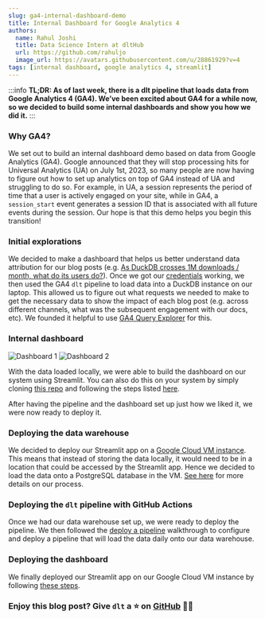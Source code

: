 ```yaml
---
slug: ga4-internal-dashboard-demo
title: Internal Dashboard for Google Analytics 4
authors:
  name: Rahul Joshi
  title: Data Science Intern at dltHub
  url: https://github.com/rahuljo
  image_url: https://avatars.githubusercontent.com/u/28861929?v=4
tags: [internal dashboard, google analytics 4, streamlit]
---
```


:::info
**TL;DR: As of last week, there is a dlt pipeline that loads data from Google Analytics 4 (GA4). We’ve been excited about GA4 for a while now, so we decided to build some internal dashboards and show you how we did it.**
:::

### Why GA4?

We set out to build an internal dashboard demo based on data from Google Analytics (GA4). Google announced that they will stop processing hits for Universal Analytics (UA) on July 1st, 2023, so many people are now having to figure out how to set up analytics on top of GA4 instead of UA and struggling to do so. For example, in UA, a session represents the period of time that a user is actively engaged on your site, while in GA4, a `session_start` event generates a session ID that is associated with all future events during the session. Our hope is that this demo helps you begin this transition!

### Initial explorations

We decided to make a dashboard that helps us better understand data attribution for our blog posts (e.g. [As DuckDB crosses 1M downloads / month, what do its users do?](./2023-03-09-duckdb-1M-downloads-users.mdx)). Once we got our [credentials](https://dlthub.com/docs/general-usage/credentials) working, we then used the GA4 `dlt` pipeline to load data into a DuckDB instance on our laptop. This allowed us to figure out what requests we needed to make to get the necessary data to show the impact of each blog post (e.g. across different channels, what was the subsequent engagement with our docs, etc). We founded it helpful to use [GA4 Query Explorer](https://ga-dev-tools.google/ga4/query-explorer/) for this.

### Internal dashboard

![Dashboard 1](/img/g4_dashboard_screen_grab_1.jpg) ![Dashboard 2](/img/g4_dashboard_screen_grab_2.jpg)

With the data loaded locally, we were able to build the dashboard on our system using Streamlit. You can also do this on your system by simply cloning [this repo](https://github.com/dlt-hub/ga4-internal-dashboard-demo) and following the steps listed [here](https://github.com/dlt-hub/ga4-internal-dashboard-demo/tree/main/intial-explorations).  

After having the pipeline and the dashboard set up just how we liked it, we were now ready to deploy it.

### Deploying the data warehouse

We decided to deploy our Streamlit app on a [Google Cloud VM instance](https://cloud.google.com/compute). This means that instead of storing the data locally, it would need to be in a location that could be accessed by the Streamlit app. Hence we decided to load the data onto a PostgreSQL database in the VM. [See here](https://github.com/dlt-hub/ga4-internal-dashboard-demo/tree/main/internal-dashboards) for more details on our process.

### Deploying the `dlt` pipeline with GitHub Actions

Once we had our data warehouse set up, we were ready to deploy the pipeline. We then followed the [deploy a pipeline](https://dlthub.com/docs/walkthroughs/deploy-a-pipeline) walkthrough to configure and deploy a pipeline that will load the data daily onto our data warehouse.

### Deploying the dashboard

We finally deployed our Streamlit app on our Google Cloud VM instance by following [these steps](https://github.com/dlt-hub/ga4-internal-dashboard-demo/tree/main/internal-dashboards).

### Enjoy this blog post? Give `dlt` a ⭐ on [GitHub](https://github.com/dlt-hub/dlt) 🤜🤛
